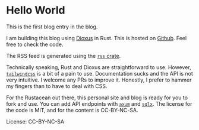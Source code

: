 # Hello World

This is the first blog entry in the blog.

I am building this blog using [Dioxus](https://dioxuslabs.com) in Rust.
This is hosted on [Github](https://github.com/realeinherjar/realeinherjar.github.io).
Feel free to check the code.

The RSS feed is generated using the [`rss` crate](https://github.com/rust-syndication/rss).

Technically speaking, Rust and Dioxus are straightforward to use.
However, [`tailwindcss`](https://tailwindcss.com/) is a bit of a pain to use.
Documentation sucks and the API is not very intuitive.
I welcome any PRs to improve it.
Honestly, I prefer to hammer my fingers than to have to deal with CSS.

For the Rustacean out there,
this personal site and blog is ready for you to fork and use.
You can add API endpoints with [`axum`](https://github.com/tokio-rs/axum) and [`sqlx`](https://github.com/jmoiron/sqlx).
The license for the code is MIT, and for the content is CC-BY-NC-SA.

License: CC-BY-NC-SA
